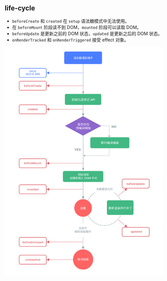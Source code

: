 ## life-cycle

- `beforeCreate` 和 `created` 在 `setup` 语法糖模式中无法使用。
- 在 `beforeMount` 阶段读不到 DOM，`mounted` 阶段可以读取 DOM。
- `beforeUpdate` 是更新之前的 DOM 状态，`updated` 是更新之后的 DOM 状态。
- `onRenderTracked` 和 `onRenderTriggered` 接受 effect 对象。

![img](../assets/life-cycle.png)
